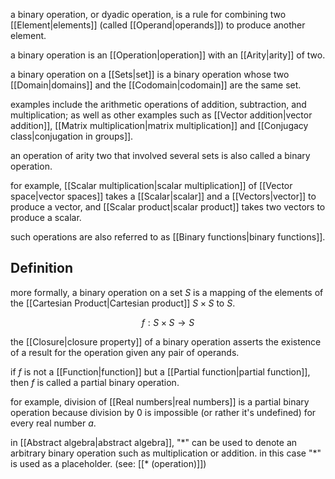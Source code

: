 a binary operation, or dyadic operation, is a rule for combining two [[Element|elements]] (called [[Operand|operands]]) to produce another element.

a binary operation is an [[Operation|operation]] with an [[Arity|arity]] of two.

a binary operation on a [[Sets|set]] is a binary operation whose two [[Domain|domains]] and the [[Codomain|codomain]] are the same set.

examples include the arithmetic operations of addition, subtraction, and multiplication; as well as other examples such as [[Vector addition|vector addition]], [[Matrix multiplication|matrix multiplication]] and [[Conjugacy class|conjugation in groups]].

an operation of arity two that involved several sets is also called a binary operation.

for example, [[Scalar multiplication|scalar multiplication]] of [[Vector space|vector spaces]] takes a [[Scalar|scalar]] and a [[Vectors|vector]] to produce a vector, and [[Scalar product|scalar product]] takes two vectors to produce a scalar.

such operations are also referred to as [[Binary functions|binary functions]].

## Definition

more formally, a binary operation on a set $S$ is a mapping of the elements of the [[Cartesian Product|Cartesian product]] $S\times S$ to $S$.

$$
f:S\times S\rightarrow S
$$

the [[Closure|closure property]] of a binary operation asserts the existence of a result for the operation given any pair of operands.

if $f$ is not a [[Function|function]] but a [[Partial function|partial function]], then $f$ is called a partial binary operation. 

for example, division of [[Real numbers|real numbers]] is a partial binary operation because division by 0 is impossible (or rather it's undefined) for every real number $a$.  

in [[Abstract algebra|abstract algebra]], "$*$" can be used to denote an arbitrary binary operation such as multiplication or addition. in this case "$*$" is used as a placeholder. (see: [[* (operation)]])